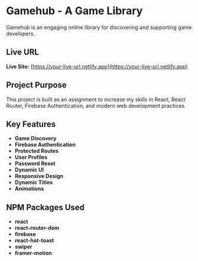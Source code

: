 # Gamehub - A Game Library

Gamehub is an engaging online library for discovering and supporting game developers.

## Live URL

**Live Site:** [https://your-live-url.netlify.app](https://your-live-url.netlify.app)

## Project Purpose

This project is built as an assignment to increase my skills in React, React Router, Firebase Authentication, and modern web development practices.

## Key Features

- **Game Discovery**
- **Firebase Authentication**
- **Protected Routes**
- **User Profiles**
- **Password Reset**
- **Dynamic UI**
- **Responsive Design**
- **Dynamic Titles**
- **Animations**

## NPM Packages Used

- **react**
- **react-router-dom**
- **firebase**
- **react-hot-toast**
- **swiper**
- **framer-motion**
